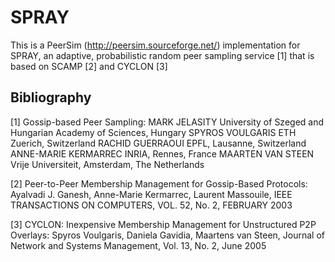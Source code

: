# SPRAY

This is a PeerSim (http://peersim.sourceforge.net/) implementation for
SPRAY, an adaptive, probabilistic random peer sampling service [1] that
is based on SCAMP [2] and CYCLON [3]


## Bibliography


[1]     Gossip-based Peer Sampling:
        MARK JELASITY
        University of Szeged and Hungarian Academy of Sciences, Hungary
        SPYROS VOULGARIS
        ETH Zuerich, Switzerland
        RACHID GUERRAOUI
        EPFL, Lausanne, Switzerland
        ANNE-MARIE KERMARREC
        INRIA, Rennes, France
        MAARTEN VAN STEEN
        Vrije Universiteit, Amsterdam, The Netherlands

[2]     Peer-to-Peer Membership Management for Gossip-Based Protocols:
        Ayalvadi J. Ganesh,
        Anne-Marie Kermarrec,
        Laurent Massouile,
        IEEE TRANSACTIONS ON COMPUTERS, VOL. 52, No. 2, FEBRUARY 2003

[3]     CYCLON: Inexpensive Membership Management for Unstructured P2P Overlays:
        Spyros Voulgaris,
        Daniela Gavidia,
        Maartens van Steen,
        Journal of Network and Systems Management, Vol. 13, No. 2, June 2005